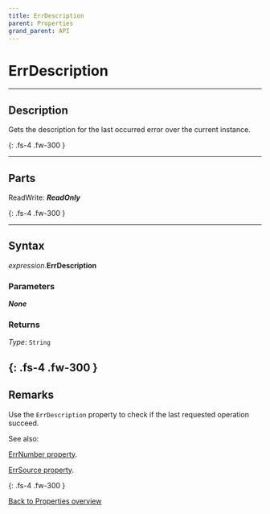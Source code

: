 ```yaml
---
title: ErrDescription
parent: Properties
grand_parent: API
---
```


# ErrDescription

---

## Description

Gets the description for the last occurred error over the current instance.

{: .fs-4 .fw-300 }

---

## Parts

ReadWrite: **_ReadOnly_**

{: .fs-4 .fw-300 }

---

## Syntax
*expression*.**ErrDescription**

### Parameters

**_None_**

### Returns

*Type*: `String`

{: .fs-4 .fw-300 }
---

## Remarks
Use the `ErrDescription` property to check if the last requested operation succeed.

See also: 

[ErrNumber property](https://ws-garcia.github.io/VBA-CSV-interface/api/properties/errors/errnumber.html).

[ErrSource property](https://ws-garcia.github.io/VBA-CSV-interface/api/properties/errors/errsource.html).

{: .fs-4 .fw-300 }

[Back to Properties overview](https://ws-garcia.github.io/VBA-CSV-interface/api/properties/)